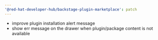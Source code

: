 ```yaml
---
'@red-hat-developer-hub/backstage-plugin-marketplace': patch
---
```


- improve plugin installation alert message
- show err message on the drawer when plugin/package content is not available
